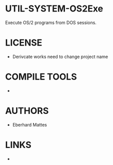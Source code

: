 # UTIL-SYSTEM-OS2Exe
Execute OS/2 programs from DOS sessions.

LICENSE
===============
* Derivcate works need to change project name

COMPILE TOOLS
===============
* 
 
AUTHORS
===============
* Eberhard Mattes

LINKS
===============
* 
